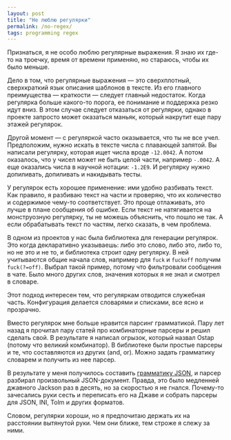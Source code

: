 ```yaml
---
layout: post
title: "Не люблю регулярки"
permalink: /no-regex/
tags: programming regex
---
```


Признаться, я не особо люблю регулярные выражения. Я знаю их где-то на троечку,
время от времени применяю, но стараюсь, чтобы их было меньше.

Дело в том, что регулярные выражения — это сверхплотный, сверхкраткий язык
описания шаблонов в тексте. Из его главного преимущества — краткости — следует
главный недостаток. Когда регулярка больше какого-то порога, ее понимание и
поддержка резко идут вниз. В этом случае следует отказаться от регулярки, однако
в проекте запросто может оказаться маньяк, который накрутит еще пару этажей
регулярок.

Другой момент — с регуляркой часто оказывается, что ты не все учел. Предположим,
нужно искать в тексте числа с плавающей запятой. Вы написали регулярку, которая
ищет числа вроде `-12.0042`. А потом оказалось, что у чисел может не быть целой
части, например `-.0042`. А еще оказались числа в научной нотации: `-1.2E9`. И
регулярку нужно допиливать, допиливать и накидывать тесты.

У регулярок есть хорошее применение: ими удобно разбивать текст. Как правило, я
разбиваю текст на части и проверяю, что их количество и содержимое чему-то
соответствует. Это проще отлаживать, это лучше в плане сообщения об ошибке. Если
текст не натягивается на монструозную регулярку, ты не можешь объяснить, что
пошло не так. А если обрабатывать текст по частям, легко сказать, в чем
проблема.

В одном из проектов у нас была библиотека для генерации регулярок. Это когда
декларативно указываешь: либо это слово, либо это, либо то, но не это и не то, и
библиотека строит одну регулярку. В ней учитываются общие начала слов, например
для `fuck` и `fuckoff` получим `fuck(?=off)`. Выбрал такой пример, потому что
фильтровали сообщения в чате. Было много других слов, значения которых я не знал
и смотрел в словаре.

Этот подход интересен тем, что регуляркам отводится служебная
часть. Конфигурация делается словарями и списками, все ясно и прозрачно.

Вместо регулярок мне больше нравится парсинг грамматикой. Пару лет назад я
прочитал пару статей про комбинаторные парсеры и решил сделать свой. В
результате я написал огрызок, который назвал Ostap (потому что великий
комбинатор). В библиотеке были простые парсеры и те, что составляются из других
(and, or). Можно задать грамматику словарем и получить из нее парсер.

[json]: https://github.com/igrishaev/ostap/blob/master/src/ostap/json.clj

В результате у меня получилось составить [грамматику JSON][json], и парсер
разбирал произвольный JSON-документ. Правда, это было медленней джавного Jackson
раз в десять, но за скоростью я не гнался. Почему-то зачесались руки сесть и
переписать его на Джаве и собрать парсеры для JSON, INI, Tolm и других форматов.

Словом, регулярки хороши, но я предпочитаю держать их на расстоянии вытянутой
руки. Чем они ближе, тем строже я слежу за ними.

